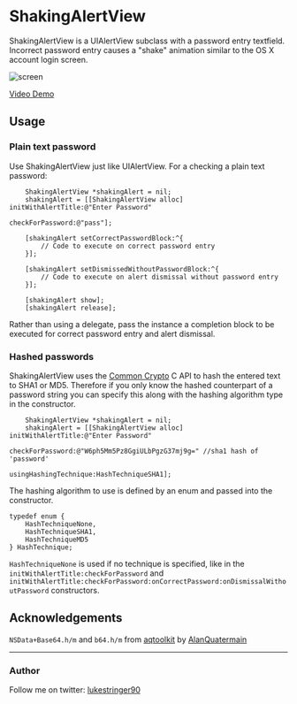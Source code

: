 ShakingAlertView
===================

ShakingAlertView is a UIAlertView subclass with a password entry textfield. Incorrect password entry causes a "shake" animation similar to the OS X account login screen.

![screen](https://github.com/stringer630/ShakingAlertView/blob/master/screens/screen0.png?raw=true)

[Video Demo](https://github.com/stringer630/ShakingAlertView/blob/master/screens/video_demo.mov?raw=true)

## Usage
### Plain text password

Use ShakingAlertView just like UIAlertView. For a checking a plain text password:

```
    ShakingAlertView *shakingAlert = nil;
    shakingAlert = [[ShakingAlertView alloc] initWithAlertTitle:@"Enter Password"
                                                checkForPassword:@"pass"];
    
    [shakingAlert setCorrectPasswordBlock:^{
        // Code to execute on correct password entry
    }];
    
    [shakingAlert setDismissedWithoutPasswordBlock:^{
        // Code to execute on alert dismissal without password entry
    }];
    
    [shakingAlert show];
    [shakingAlert release];
```

Rather than using a delegate, pass the instance a completion block to be executed for correct password entry and alert dismissal.

### Hashed passwords

ShakingAlertView uses the [Common Crypto](https://developer.apple.com/library/mac/documentation/security/Conceptual/cryptoservices/GeneralPurposeCrypto/GeneralPurposeCrypto.html#//apple_ref/doc/uid/TP40011172-CH9-SW4) C API to hash the entered text to SHA1 or MD5. Therefore if you only know the hashed counterpart of a password string you can specify this along with the hashing algorithm type in the constructor. 

```
    ShakingAlertView *shakingAlert = nil;
    shakingAlert = [[ShakingAlertView alloc] initWithAlertTitle:@"Enter Password"
                                                checkForPassword:@"W6ph5Mm5Pz8GgiULbPgzG37mj9g=" //sha1 hash of 'password'
                                           usingHashingTechnique:HashTechniqueSHA1];
```

The hashing algorithm to use is defined by an enum and passed into the constructor.
```
typedef enum {
	HashTechniqueNone,
    HashTechniqueSHA1,
    HashTechniqueMD5
} HashTechnique;
```

`HashTechniqueNone` is used if no technique is specified, like in the `initWithAlertTitle:checkForPassword` and `initWithAlertTitle:checkForPassword:onCorrectPassword:onDismissalWithoutPassword` constructors.

## Acknowledgements
`NSData+Base64.h/m` and `b64.h/m` from [aqtoolkit](https://github.com/AlanQuatermain/aqtoolkit) by [AlanQuatermain](https://github.com/AlanQuatermain)

---

### Author

Follow me on twitter: [lukestringer90](http://twitter.com/lukestringer90)
